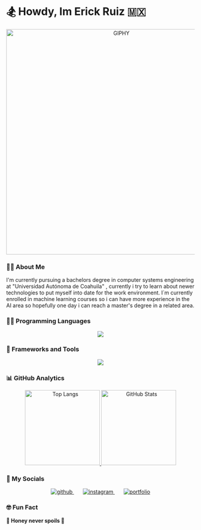 # 🏂 Howdy, Im Erick Ruiz 🇲🇽
<div align="center">
  <a href="[ErickRz21](https://github.com/ErickRz21)">
    <img width="600px" src="https://media.giphy.com/media/jTNG3RF6EwbkpD4LZx/giphy.gif" alt="GIPHY">
  </a>
</div>

### 🤷🏼 About Me
I'm currently pursuing a bachelors degree in computer systems engineering at "Universidad Autónoma de Coahuila" , currently i try to learn about newer technologies to put myself into date for the work environment. I´m currently enrolled in machine learning courses so i can have more experience in the AI area so hopefully one day i can reach a master's degree in a related area.

### 👨‍💻 Programming Languages
<p align="center">
  <a href="https://skillicons.dev">
    <img src="https://skillicons.dev/icons?i=python,javascript,java,ruby,swift&theme=light" />
  </a>
</p>

### 🧰 Frameworks and Tools
<p align="center">
  <a href="https://skillicons.dev">
    <img src="https://skillicons.dev/icons?i=git,astro,react,typescript,tensorflow,bun,nodejs,html,css,tailwind,mysql,rails,markdown,linux,windows,vscode&theme=light&perline=8" />
  </a>
</p>

### 📊 GitHub Analytics
<div align="center">
  <a href="[https://github.com/ErickRz21/github-readme-stats](https://github.com/ErickRz21?tab=repositories)">
    <img src="https://github-readme-stats.vercel.app/api/top-langs/?username=ErickRz21&layout=donut&show_icons=true&theme=radical" alt="Top Langs" style="height: 200px;">
  </a>
  <img src="https://github-readme-stats.vercel.app/api?username=ErickRz21&show_icons=true&theme=radical" alt="GitHub Stats" style="height: 200px;">
</div>

### 🔗 My Socials
<div align="center">
  <a href="https://github.com/ErickRz21">
    <img src="https://img.shields.io/badge/GitHub-000000?style=for-the-badge&logo=GitHub&logoColor=white" alt="github">
  </a>
  &nbsp;&nbsp;&nbsp;&nbsp;&nbsp;
  <a href="https://www.instagram.com/ericks_ruiz/">
    <img src="https://img.shields.io/badge/Instagram-message?style=for-the-badge&logo=Instagram&logoColor=white&color=%235851DB" alt="instagram">
  </a>
  &nbsp;&nbsp;&nbsp;&nbsp;&nbsp;
  <a href="https://erickrz21.github.io">
    <img src="https://img.shields.io/badge/portfolio-red?style=for-the-badge&logoColor=white&color=E02947" alt="portfolio">
  </a>
</div>


### 🤓 Fun Fact
<strong>🐝 Honey never spoils 🍯<strong>

<!--
**ErickRz21/ErickRz21** is a ✨ _special_ ✨ repository because its `README.md` (this file) appears on your GitHub profile.

Here are some ideas to get you started:

- 🔭 I’m currently working on ...
- 🌱 I’m currently learning ...
- 👯 I’m looking to collaborate on ...
- 🤔 I’m looking for help with ...
- 💬 Ask me about ...
- 📫 How to reach me: ...
- 😄 Pronouns: ...
- ⚡ Fun fact: ...
-->

